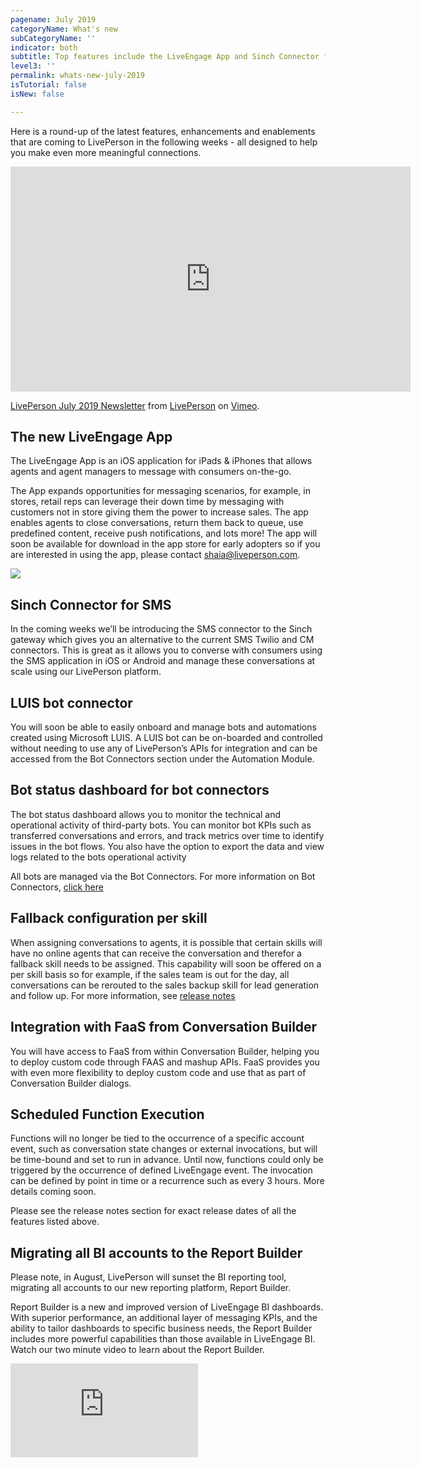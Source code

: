 ```yaml
---
pagename: July 2019
categoryName: What's new
subCategoryName: ''
indicator: both
subtitle: Top features include the LiveEngage App and Sinch Connector for SMS
level3: ''
permalink: whats-new-july-2019
isTutorial: false
isNew: false

---
```

Here is a round-up of the latest features, enhancements and enablements that are coming to LivePerson in the following weeks - all designed to help you make even more meaningful connections.

<iframe style="max-width: 750px;" src="https://player.vimeo.com/video/347244478?autoplay=1&loop=1&title=0&byline=0&portrait=0" width="640" height="360" frameborder="0" allow="autoplay; fullscreen" allowfullscreen></iframe>

<p><a href="https://vimeo.com/347244478">LivePerson July 2019 Newsletter</a> from <a href="https://vimeo.com/liveperson">LivePerson</a> on <a href="https://vimeo.com">Vimeo</a>.</p>

## The new LiveEngage App

The LiveEngage App is an iOS application for iPads & iPhones that allows agents and agent managers to message with consumers on-the-go.

The App expands opportunities for messaging scenarios, for example, in stores, retail reps can leverage their down time by messaging with customers not in store giving them the power to increase sales. The app enables agents to close conversations, return them back to queue, use predefined content, receive push notifications, and lots more! The app will soon be available for download in the app store for early adopters so if you are interested in using the app, please contact shaia@liveperson.com.

![](https://ce-sr.s3-eu-west-1.amazonaws.com/CA/AWS+APP.gif)

## Sinch Connector for SMS

In the coming weeks we’ll be introducing the SMS connector to the Sinch gateway which gives you an alternative to the current SMS Twilio and CM connectors. This is great as it allows you to converse with consumers using the SMS application in iOS or Android and manage these conversations at scale using our LivePerson platform.

## LUIS bot connector

You will soon be able to easily onboard and manage bots and automations created using Microsoft LUIS. A LUIS bot can be on-boarded and controlled without needing to use any of LivePerson’s APIs for integration and can be accessed from the Bot Connectors section under the Automation Module.

## Bot status dashboard for bot connectors

The bot status dashboard allows you to monitor the technical and operational activity of third-party bots. You can monitor bot KPIs such as transferred conversations and errors, and track metrics over time to identify issues in the bot flows. You also have the option to export the data and view logs related to the bots operational activity

All bots are managed via the Bot Connectors. For more information on Bot Connectors, [click here](https://knowledge.liveperson.com/ai-bots-automation-how-bots-work-with-liveperson.html)

## Fallback configuration per skill

When assigning conversations to agents, it is possible that certain skills will have no online agents that can receive the conversation and therefor a fallback skill needs to be assigned. This capability will soon be offered on a per skill basis so for example, if the sales team is out for the day, all conversations can be rerouted to the sales backup skill for lead generation and follow up. For more information, see [release notes](https://knowledge.liveperson.com/release-notes-2019-july-week-of-july-1st.html#fallback-configuration-by-skill)

## Integration with FaaS from Conversation Builder

You will have access to FaaS from within Conversation Builder, helping you to deploy custom code through FAAS and mashup APIs. FaaS provides you with even more flexibility to deploy custom code and use that as part of Conversation Builder dialogs.

## Scheduled Function Execution

Functions will no longer be tied to the occurrence of a specific account event, such as conversation state changes or external invocations, but will be time-bound and set to run in advance. Until now, functions could only be triggered by the occurrence of defined LiveEngage event. The invocation can be defined by point in time or a recurrence such as every 3 hours. More details coming soon.

Please see the release notes section for exact release dates of all the features listed above.

## Migrating all BI accounts to the Report Builder

Please note, in August, LivePerson will sunset the BI reporting tool, migrating all accounts to our new reporting platform, Report Builder.

Report Builder is a new and improved version of LiveEngage BI dashboards. With superior performance, an additional layer of messaging KPIs, and the ability to tailor dashboards to specific business needs, the Report Builder includes more powerful capabilities than those available in LiveEngage BI. Watch our two minute video to learn about the Report Builder.

<iframe style="max-width: 750px;" src="https://player.vimeo.com/video/344251526" frameborder="0" webkitallowfullscreen mozallowfullscreen allowfullscreen></iframe>